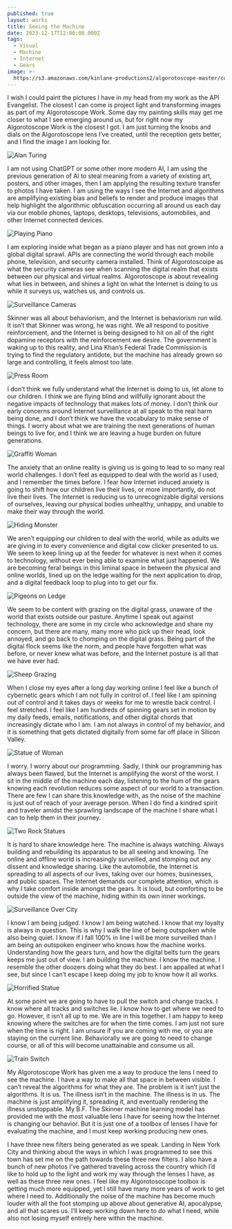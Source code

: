 ```yaml
---
published: true
layout: works
title: Seeing the Machine
date: 2023-12-17T12:00:00.000Z
tags:
  - Visual
  - Machine
  - Internet
  - Gears
image: >-
  https://s3.amazonaws.com/kinlane-productions2/algorotoscope-master/copper-circuit-kin-chesapeake.jpg
---
```

I wish I could paint the pictures I have in my head from my work as the API Evangelist. The closest I can come is project light and transforming images as part of my Algorotoscope Work. Some day my painting skills may get me closer to what I see emerging around us, but for right now my Algorotoscope Work is the closest I got. I am just turning the knobs and dials on the Algorotoscope lens I’ve created, until the reception gets better, and I find the image I am looking for.

![Alan Turing](https://kinlane-productions2.s3.amazonaws.com/algo-rotoscope/bf-skinner/bf-skinner-alan-turing-side.jpg)

I am not using ChatGPT or some other more modern AI, I am using the previous generation of AI to steal meaning from a variety of existing art, posters, and other images, then I am applying the resulting texture transfer to photos I have taken. I am using the ways I see the Internet and algorithms are amplifying existing bias and beliefs to render and produce images that help highlight the algorithmic obfuscation occurring all around us each day via our mobile phones, laptops, desktops, televisions, automobiles, and other Internet connected devices.

![Playing Piano](https://kinlane-productions2.s3.amazonaws.com/algo-rotoscope/bf-skinner/bf-skinner-old-piano-playing-hospital.jpg)

I am exploring inside what began as a piano player and has not grown into a global digital sprawl. APIs are connecting the world through each mobile phone, television, and security camera installed. Think of Algorotoscoipe as what the security cameras see when scanning the digital realm that exists between our physical and virtual realms. Algorotoscope is about revealing what lies in between, and shines a light on what the Internet is doing to us while it surveys us, watches us, and controls us. 

![Surveillance Cameras](https://kinlane-productions2.s3.amazonaws.com/algo-rotoscope/bf-skinner/bf-skinner-surveillance-3-camers.jpg)

Skinner was all about behaviorism, and the Internet is behaviorism run wild. It isn’t that Skinner was wrong, he was right. We all respond to positive reinforcement, and the Internet is being designed to hit on all of the right dopamine receptors with the reinforcement we desire. The government is waking up to this reality, and Lina Khan’s Federal Trade Commission is trying to find the regulatory antidote, but the machine has already grown so large and controlling, it feels almost too late. 

![Press Room](https://kinlane-productions2.s3.amazonaws.com/algo-rotoscope/bf-skinner/bf-skinner-white-house-press-room-flag.jpg)

I don’t think we fully understand what the Internet is doing to us, let alone to our children. I think we are flying blind and willfully ignorant about the negative impacts of technology that makes lots of money. I don’t think our early concerns around Internet surveillance at all speak to the real harm being done, and I don’t think we have the vocabulary to make sense of things. I worry about what we are training the next generations of human beings to live for, and I think we are leaving a huge burden on future generations.

![Graffiti Woman](https://kinlane-productions2.s3.amazonaws.com/algo-rotoscope/bf-skinner/bf-skinner-grafitti-woman-bangs.jpg)

The anxiety that an online reality is giving us is going to lead to so many real world challenges. I don’t feel as equipped to deal with the world as I used, and I remember the times before. I fear how Internet induced anxiety is going to shift how our children live their lives, or more importantly, do not live their lives. The Internet is reducing us to unrecognizable digital versions of ourselves, leaving our physical bodies unhealthy, unhappy, and unable to make their way through the world.

![Hiding Monster](https://kinlane-productions2.s3.amazonaws.com/algo-rotoscope/bf-skinner/bf-skinner-hiding-monster-statue.jpg)

We aren’t equipping our children to deal with the world, while as adults we are giving in to every convenience and digital cow clicker presented to us. We seem to keep lining up at the feeder for whatever is next when it comes to technology, without ever being able to examine what just happened. We are becoming feral beings in this liminal space in between the physical and online worlds, lined up on the ledge waiting for the next application to drop, and a digital feedback loop to plug into to get our fix.

![Pigeons on Ledge](https://kinlane-productions2.s3.amazonaws.com/algo-rotoscope/bf-skinner/bf-skinner-pigeons-on-ledge.jpg)

We seem to be content with grazing on the digital grass, unaware of the world that exists outside our pasture. Anytime I speak out against technology, there are some in my circle who acknowledge and share my concern, but there are many, many more who pick up their head, look annoyed, and go back to chomping on the digital grass. Being part of the digital flock seems like the norm, and people have forgotten what was before, or never knew what was before, and the Internet posture is all that we have ever had.

![Sheep Grazing](https://kinlane-productions2.s3.amazonaws.com/algo-rotoscope/bf-skinner/bf-skinner-sheep-grazing-grass-green.jpg)

When I close my eyes after a long day working online I feel like a bunch of cybernetic gears which I am not fully in control of. I feel like I am spinning out of control and it takes days or weeks for me to wrestle back control. I feel stretched. I feel like I am hundreds of spinning gears set in motion by my daily feeds, emails, notifications, and other digital chords that increasingly dictate who I am. I am not always in control of my behavior, and it is something that gets dictated digitally from some far off place in Silicon Valley.

![Statue of Woman](https://kinlane-productions2.s3.amazonaws.com/algo-rotoscope/bf-skinner/bf-skinner-statue-woman.jpg)

I worry. I worry about our programming. Sadly, I think our programming has always been flawed, but the Internet is amplifying the worst of the worst. I sit in the middle of the machine each day, listening to the hum of the gears knowing each revolution reduces some aspect of our world to a transaction. There are few I can share this knowledge with, as the noise of the machine is just out of reach of your average person. When I do find a kindred spirit and traveler amidst the sprawling landscape of the machine I share what I can to help them in their journey.

![Two Rock Statues](https://kinlane-productions2.s3.amazonaws.com/algo-rotoscope/bf-skinner/bf-skinner-two-statues-rock.jpg)

It is hard to share knowledge here. The machine is always watching. Always building and rebuilding its apparatus to be all seeing and knowing. The online and offline world is increasingly surveilled, and stomping out any dissent and knowledge sharing. Like the automobile, the Internet is spreading to all aspects of our lives, taking over our homes, businesses, and public spaces. The Internet demands our complete attention, which is why I take comfort inside amongst the gears. It is loud, but comforting to be outside the view of the machine, hiding within its own inner workings.

![Surveillance Over City](https://kinlane-productions2.s3.amazonaws.com/algo-rotoscope/bf-skinner/bf-skinner-surveillance-over-the-city.jpg)

I know I am being judged. I know I am being watched. I know that my loyalty is always in question. This is why I walk the line of being outspoken while also being quiet. I know if I fall 100% in line I will be more surveilled than I am being an outspoken engineer who knows how the machine works. Understanding how the gears turn, and how the digital belts turn the gears keeps me just out of view. I am building the machine. I know the machine. I resemble the other doozers doing what they do best. I am appalled at what I see, but since I can’t escape I keep doing my job to know how it all works.

![Horrified Statue](https://kinlane-productions2.s3.amazonaws.com/algo-rotoscope/bf-skinner/bf-skinner-horrified-statue.jpg)

At some point we are going to have to pull the switch and change tracks. I know where all tracks and switches lie. I know how to get where we need to go. However, it isn’t all up to me. We are in this together. I am happy to keep knowing where the switches are for when the time comes. I am just not sure when the time is right. I am unsure if you are coming with me, or you are staying on the current line. Behaviorally we are going to need to change course, or all of this will become unattainable and consume us all.

![Train Switch](https://kinlane-productions2.s3.amazonaws.com/algo-rotoscope/bf-skinner/bf-skinner-train-switch.jpg)

My Algorotoscope Work has given me a way to produce the lens I need to see the machine. I have a way to make all that space in between visible. I can’t reveal the algorithms for what they are. The problem is it isn’t just the algorithms. It is us. The illness isn’t in the machine. The illness is in us. The machine is just amplifying it, spreading it, and eventually rendering the illness unstoppable. My B.F. The Skinner machine learning model has provided me with the most valuable lens I have for seeing how the Internet is changing our behavior. But it is just one of a toolbox of lenses I have for evaluating the machine, and I must keep working producing new ones.

I have three new filters being generated as we speak. Landing in New York City and thinking about the ways in which I was programmed to see this town has set me on the path towards these three new filters. I also have a bunch of new photos I’ve gathered traveling across the country which I’d like to hold up to the light and work my way through the lenses I have, as well as these three new ones. I feel like my Algorotosocope toolbox is getting much more equipped, yet I still have many more years of work to get where I need to. Additionally the noise of the machine has become much louder with all the foot stomping up above about generative AI, apocalypse, and all that scares us. I’ll keep working down here to do what I need, while also not losing myself entirely here within the machine.

